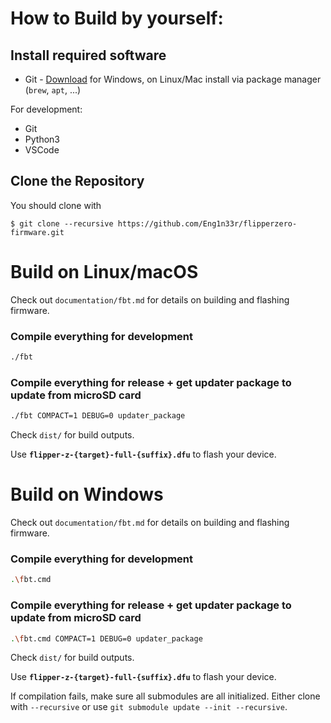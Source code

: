 
# How to Build by yourself:

## Install required software

- Git - [Download](https://git-scm.com/downloads) for Windows, on Linux/Mac install via package manager (`brew`, `apt`, ...)

For development:
- Git
- Python3
- VSCode

## Clone the Repository

You should clone with 
```shell
$ git clone --recursive https://github.com/Eng1n33r/flipperzero-firmware.git
```

# Build on Linux/macOS

Check out `documentation/fbt.md` for details on building and flashing firmware. 

### Compile everything for development

```sh
./fbt
```

### Compile everything for release + get updater package to update from microSD card

```sh
./fbt COMPACT=1 DEBUG=0 updater_package
```

Check `dist/` for build outputs.

Use **`flipper-z-{target}-full-{suffix}.dfu`** to flash your device.


# Build on Windows

Check out `documentation/fbt.md` for details on building and flashing firmware. 

### Compile everything for development

```sh
.\fbt.cmd
```

### Compile everything for release + get updater package to update from microSD card

```sh
.\fbt.cmd COMPACT=1 DEBUG=0 updater_package
```

Check `dist/` for build outputs.

Use **`flipper-z-{target}-full-{suffix}.dfu`** to flash your device.



If compilation fails, make sure all submodules are all initialized. Either clone with `--recursive` or use `git submodule update --init --recursive`.
